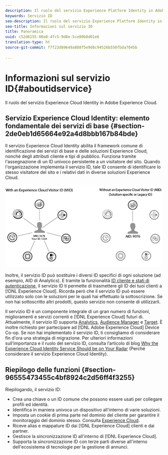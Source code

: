 ```yaml
---
description: Il ruolo del servizio Experience Platform Identity in Adobe Experience Cloud.
keywords: Servizio ID
seo-description: Il ruolo del servizio Experience Platform Identity in Adobe Experience Cloud.
seo-title: Informazioni sul servizio ID
title: Panoramica
uuid: c52d6155-00a0-4fc5-9d8e-5ce00b8d01e6
translation-type: ht
source-git-commit: f7f23d89649a888f5e9d8c94526b550fbda7045b

---
```



# Informazioni sul servizio ID{#aboutidservice}

Il ruolo del servizio Experience Cloud Identity in Adobe Experience Cloud.

<!--
mcvid-functionality.xml
-->

## Servizio Experience Cloud Identity: elemento fondamentale dei servizi di base {#section-2de0eb1d65664e92a4d8bbb167b84bde}

Il servizio Experience Cloud Identity abilita il framework comune di identificazione dei servizi di base e delle soluzioni Experience Cloud, nonché degli attributi cliente e tipi di pubblico. Funziona tramite l'assegnazione di un ID univoco persistente a un visitatore del sito. Quando l'organizzazione implementa il servizio ID, tale ID consente di identificare lo stesso visitatore del sito e i relativi dati in diverse soluzioni Experience Cloud.

![](assets/ecid.png)

Inoltre, il servizio ID può sostituire i diversi ID specifici di ogni soluzione (ad esempio, AID di Analytics). E tramite la funzionalità [ID cliente e stati di autenticazione](../reference/authenticated-state.md), il servizio ID ti permette di trasmettere gli ID dei tuoi clienti a [!DNL Experience Cloud]. Ricorda però che il servizio ID può essere utilizzato solo con le soluzioni per le quali hai effettuato la sottoscrizione. Se non hai sottoscritto altri prodotti, questo servizio non consente di utilizzarli.

Il servizio ID è un componente integrale di un gran numero di funzioni, miglioramenti e servizi correnti e [!DNL Experience Cloud] futuri di. Attualmente, il servizio ID supporta [Analytics](https://www.adobe.com/it/analytics/web-analytics.html), [Audience Manager](https://www.adobe.com/it/analytics/audience-manager.html) e [Target](https://www.adobe.com/it/marketing/target.html). È inoltre richiesto per partecipare ad [!DNL Adobe Experience Cloud] Device Co-op. Se non hai implementato il servizio ID, ti consigliamo di considerare fin d'ora una strategia di migrazione. Per ulteriori informazioni sull’importanza e il ruolo del servizio ID, consulta l’articolo di blog [Why the Experience Cloud Identity Service Should be on Your Radar](http://blogs.adobe.com/digitalmarketing/analytics/why-new-adobe-marketing-cloud-id-service-should-be-on-your-radar/) (Perché considerare il servizio Experience Cloud Identity).

## Riepilogo delle funzioni {#section-96555473455c4bf8924c2d56ff4f3255}

Riepilogando, il servizio ID:

* Crea una chiave o un ID comune che possono essere usati per collegare profili ed identità.
* Identifica in maniera univoca un dispositivo all'interno di varie soluzioni.
* Imposta un cookie di prima parte nel dominio del cliente per garantire il monitoraggio del dominio stesso. Consulta [Experience Cloud](../introduction/cookies.md).
* Riceve alias e mappature ID dai [!DNL Experience Cloud] clienti e dai partner.
* Gestisce la sincronizzazione ID all'interno di [!DNL Experience Cloud].
* Supporta la sincronizzazione ID con terze parti diverse all'interno dell'ecosistema di tecnologie per la gestione di annunci.
